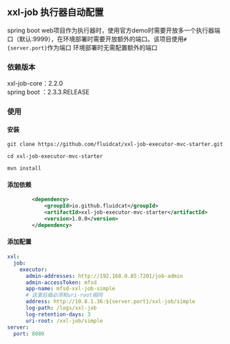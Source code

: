 ## xxl-job 执行器自动配置
spring boot web项目作为执行器时，使用官方demo时需要开放多一个执行器端口（默认:9999），在环境部署时需要开放额外的端口。该项目使用```#{server.port}```作为端口
环境部署时无需配置额外的端口

### 依赖版本
xxl-job-core：2.2.0  
spring boot ：2.3.3.RELEASE

### 使用
#### 安装
```shell
git clone https://github.com/fluidcat/xxl-job-executor-mvc-starter.git

cd xxl-job-executor-mvc-starter

mvn install
```  
#### 添加依赖
```xml
        <dependency>
            <groupId>io.github.fluidcat</groupId>
            <artifactId>xxl-job-executor-mvc-starter</artifactId>
            <version>1.0.0</version>
        </dependency>
```
#### 添加配置
```yaml
xxl:
  job:
    executor:
      admin-addresses: http://192.168.0.85:7201/job-admin
      admin-accessToken: mfsd
      app-name: mfsd-xxl-job-simple
      # 这里后缀必须和uri-root相同
      address: http://10.8.1.36:${server.port}/xxl-job/simple
      log-path: /logs/xxl-job
      log-retention-days: 3
      uri-root: /xxl-job/simple
server:
  port: 8080
```